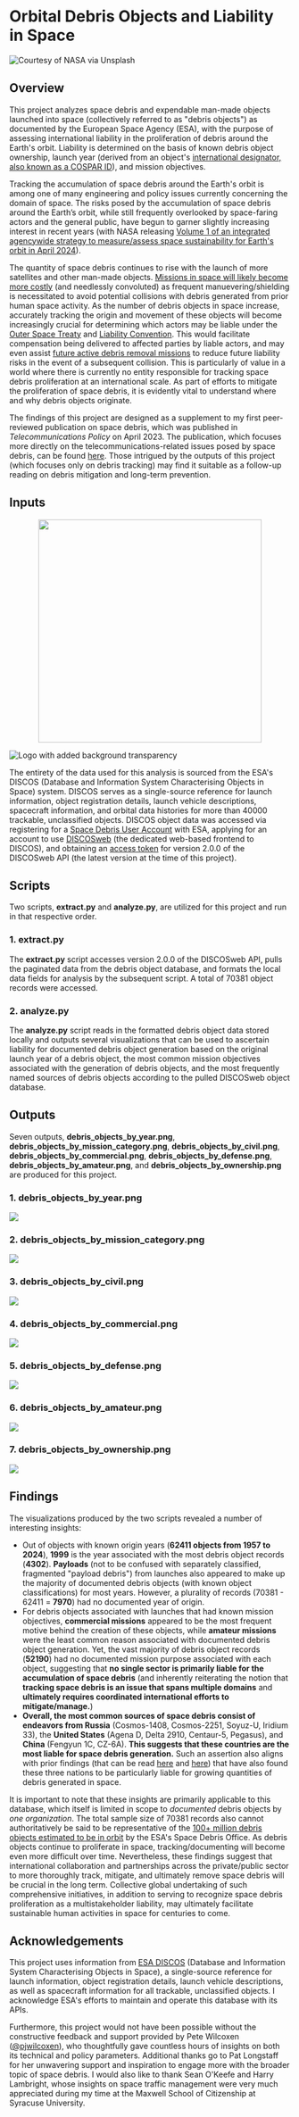 <!--- Created by Omer F. Keles (ORCID: 0000-0002-3004-1191) -->
# Orbital Debris Objects and Liability in Space
![Courtesy of NASA via Unsplash](https://images.unsplash.com/photo-1446776709462-d6b525c57bd3)

## Overview

This project analyzes space debris and expendable man-made objects launched into space (collectively referred to as "debris objects") as documented by the European Space Agency (ESA), with the purpose of assessing international liability in the proliferation of debris around the Earth's orbit. Liability is determined on the basis of known debris object ownership, launch year (derived from an object's [international designator, also known as a COSPAR ID](https://www.n2yo.com/database/)), and mission objectives.

Tracking the accumulation of space debris around the Earth's orbit is among one of many engineering and policy issues currently concerning the domain of space. The risks posed by the accumulation of space debris around the Earth’s orbit, while still frequently overlooked by space-faring actors and the general public, have begun to garner slightly increasing interest in recent years (with NASA releasing [Volume 1 of an integrated agencywide strategy to measure/assess space sustainability for Earth's orbit in April 2024](https://www.nasa.gov/spacesustainability/)).

The quantity of space debris continues to rise with the launch of more satellites and other man-made objects. [Missions in space will likely become more costly](https://www.nasa.gov/wp-content/uploads/2023/03/otps_-_cost_and_benefit_analysis_of_orbital_debris_remediation_-_final.pdf) (and needlessly convoluted) as frequent manuevering/shielding is necessitated to avoid potential collisions with debris generated from prior human space activity. As the number of debris objects in space increase, accurately tracking the origin and movement of these objects will become increasingly crucial for determining which actors may be liable under the [Outer Space Treaty](https://www.unoosa.org/oosa/en/ourwork/spacelaw/treaties/introouterspacetreaty.html) and [Liability Convention](https://www.unoosa.org/oosa/en/ourwork/spacelaw/treaties/introliability-convention.html). This would facilitate compensation being delivered to affected parties by liable actors, and may even assist [future active debris removal missions](https://clearspace.today/category/vespa-fragmentation/) to reduce future liability risks in the event of a subsequent collision. This is particularly of value in a world where there is currently no entity responsible for tracking space debris proliferation at an international scale. As part of efforts to mitigate the proliferation of space debris, it is evidently vital to understand where and why debris objects originate.

The findings of this project are designed as a supplement to my first peer-reviewed publication on space debris, which was published in *Telecommunications Policy* on April 2023. The publication, which focuses more directly on the telecommunications-related issues posed by space debris, can be found [here](https://doi.org/10.1016/j.telpol.2023.102517). Those intrigued by the outputs of this project (which focuses only on debris tracking) may find it suitable as a follow-up reading on debris mitigation and long-term prevention.

## Inputs
<p align="center"><img src = "https://upload.wikimedia.org/wikipedia/commons/thumb/b/bd/European_Space_Agency_logo.svg/1280px-European_Space_Agency_logo.svg.png" width = "400"/></p>

![Logo with added background transparency](discosweb_logo_transparent.png)

The entirety of the data used for this analysis is sourced from the ESA's DISCOS (Database and Information System Characterising Objects in Space) system. DISCOS serves as a single-source reference for launch information, object registration details, launch vehicle descriptions, spacecraft information, and orbital data histories for more than 40000 trackable, unclassified objects. DISCOS object data was accessed via registering for a [Space Debris User Account](https://sdup.esoc.esa.int/) with ESA, applying for an account to use [DISCOSweb](https://discosweb.esoc.esa.int/) (the dedicated web-based frontend to DISCOS), and obtaining an [access token](https://discosweb.esoc.esa.int/apidocs/v2) for version 2.0.0 of the DISCOSweb API (the latest version at the time of this project).

## Scripts

Two scripts, **extract.py** and **analyze.py**, are utilized for this project and run in that respective order.

### 1. extract.py

The **extract.py** script accesses version 2.0.0 of the DISCOSweb API, pulls the paginated data from the debris object database, and formats the local data fields for analysis by the subsequent script. A total of 70381 object records were accessed.

### 2. analyze.py

The **analyze.py** script reads in the formatted debris object data stored locally and outputs several visualizations that can be used to ascertain liability for documented debris object generation based on the original launch year of a debris object, the most common mission objectives associated with the generation of debris objects, and the most frequently named sources of debris objects according to the pulled DISCOSweb object database.

## Outputs

Seven outputs, **debris_objects_by_year.png**, **debris_objects_by_mission_category.png**, **debris_objects_by_civil.png**, **debris_objects_by_commercial.png**, **debris_objects_by_defense.png**, **debris_objects_by_amateur.png**, and **debris_objects_by_ownership.png** are produced for this project.

### 1. debris_objects_by_year.png

![](outputs/debris_objects_by_year.png)

### 2. debris_objects_by_mission_category.png

![](outputs/debris_objects_by_mission_category.png)

### 3. debris_objects_by_civil.png

![](outputs/debris_objects_by_civil.png)

### 4. debris_objects_by_commercial.png

![](outputs/debris_objects_by_commercial.png)

### 5. debris_objects_by_defense.png

![](outputs/debris_objects_by_defense.png)

### 6. debris_objects_by_amateur.png

![](outputs/debris_objects_by_amateur.png)

### 7. debris_objects_by_ownership.png

![](outputs/debris_objects_by_ownership.png)

## Findings

The visualizations produced by the two scripts revealed a number of interesting insights:
+ Out of objects with known origin years (**62411 objects from 1957 to 2024**), **1999** is the year associated with the most debris object records (**4302**). **Payloads** (not to be confused with separately classified, fragmented "payload debris") from launches also appeared to make up the majority of documented debris objects (with known object classifications) for most years. However, a plurality of records (70381 - 62411 = **7970**) had no documented year of origin.
+ For debris objects associated with launches that had known mission objectives, **commercial missions** appeared to be the most frequent motive behind the creation of these objects, while **amateur missions** were the least common reason associated with documented debris object generation. Yet, the vast majority of debris object records (**52190**) had no documented mission purpose associated with each object, suggesting that **no single sector is primarily liable for the accumulation of space debris** (and inherently reiterating the notion that **tracking space debris is an issue that spans multiple domains** and **ultimately requires coordinated international efforts to mitigate/manage.**)
+ **Overall, the most common sources of space debris consist of endeavors from Russia** (Cosmos-1408, Cosmos-2251, Soyuz-U, Iridium 33), the **United States** (Agena D, Delta 2910, Centaur-5, Pegasus), and **China** (Fengyun 1C, CZ-6A). **This suggests that these countries are the most liable for space debris generation.** Such an assertion also aligns with prior findings (that can be read [here](https://www.statista.com/chart/28309/countries-creating-the-most-space-debris/) and [here](https://www.washingtonpost.com/opinions/interactive/2023/space-junk-debris-removal/)) that have also found these three nations to be particularly liable for growing quantities of debris generated in space.

It is important to note that these insights are primarily applicable to this database, which itself is limited in scope to *documented* debris objects by *one organization*. The total sample size of 70381 records also cannot authoritatively be said to be representative of the [100+ million debris objects estimated to be in orbit](https://www.esa.int/Space_Safety/Space_Debris/Space_debris_by_the_numbers) by the ESA's Space Debris Office. As debris objects continue to proliferate in space, tracking/documenting will become even more difficult over time. Nevertheless, these findings suggest that international collaboration and partnerships across the private/public sector to more thoroughly track, mitigate, and ultimately remove space debris will be crucial in the long term. Collective global undertaking of such comprehensive initiatives, in addition to serving to recognize space debris proliferation as a multistakeholder liability, may ultimately facilitate sustainable human activities in space for centuries to come.

## Acknowledgements

This project uses information from [ESA DISCOS](https://discosweb.esoc.esa.int/) (Database and Information System Characterising Objects in Space), a single-source reference for launch information, object registration details, launch vehicle descriptions, as well as spacecraft information for all trackable, unclassified objects. I acknowledge ESA's efforts to maintain and operate this database with its APIs.

Furthermore, this project would not have been possible without the constructive feedback and support provided by Pete Wilcoxen ([@pjwilcoxen](https://www.github.com/pjwilcoxen)), who thoughtfully gave countless hours of insights on both its technical and policy parameters. Additional thanks go to Pat Longstaff for her unwavering support and inspiration to engage more with the broader topic of space debris. I would also like to thank Sean O'Keefe and Harry Lambright, whose insights on space traffic management were very much appreciated during my time at the Maxwell School of Citizenship at Syracuse University.